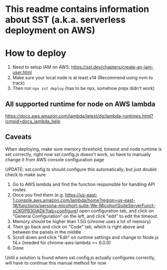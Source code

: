 # This readme contains information about SST (a.k.a. serverless deployment on AWS)

# How to deploy

1. Need to setup IAM on AWS: https://sst.dev/chapters/create-an-iam-user.html
2. Make sure your local node is at least v14 (Recommend using nvm to track)
3. Then run `npx sst deploy` (has to be npx, somehow pnpx didn't work)

## All supported runtime for node on AWS lambda

https://docs.aws.amazon.com/lambda/latest/dg/lambda-runtimes.html?icmpid=docs_lambda_help

## Caveats

When deploying, make sure memory threshold, timeout and node runtime is set correctly, right now sst.config.js doesn't work, so have to manually change it from AWS console configuration page

UPDATE: sst.config.ts should configure this automatically, but just double check to make sure

1. Go to AWS lambda and find the function responsible for handling API routes
2. Once you find them (e.g. https://us-east-1.console.aws.amazon.com/lambda/home?region=us-east-1#/functions/persona-micohort-suite-We-MicohortSuiteServerFunct-xCKGPB30jADk?tab=configure) open configuration tab, and click on "General Configuration" on the left, and click "edit" to edit the timeout.
3. Memory should be higher than 1.5G (chrome uses a lot of memory)
4. Then go back and click on "Code" tab, which is right above and between the panels in the middle
5. Scroll down and click "Edit" on runtime settings and change to Node.js 14.x (needed for chrome-aws-lambda >= 6.0.0)
6. Done

Until a solution is found where sst.config.js actually configures correctly, will have to continue this manual method for now